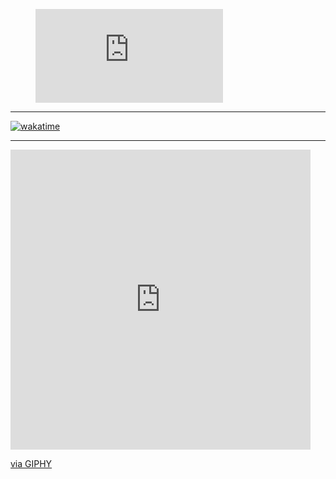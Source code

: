 <figure>
    <embed src="https://wakatime.com/share/@018b4212-707d-4720-a766-92cf1b15702b/14a98d2e-5003-49f8-b02e-d38ec81b303a.svg">
</figure>
<hr>
<a href="https://wakatime.com/badge/user/018b4212-707d-4720-a766-92cf1b15702b/project/018c974f-4042-4a24-bf34-01615d132401">
    <img src="https://wakatime.com/badge/user/018b4212-707d-4720-a766-92cf1b15702b/project/018c974f-4042-4a24-bf34-01615d132401.svg" alt="wakatime">
</a>
<hr>
<iframe src="https://giphy.com/embed/HscDLzkO8EOTmgkhQP" width="480" height="480" frameBorder="0" class="giphy-embed" allowFullScreen></iframe>
<p><a href="https://giphy.com/gifs/thecodingspacerd-code-coder-lets-HscDLzkO8EOTmgkhQP">via GIPHY</a></p>
